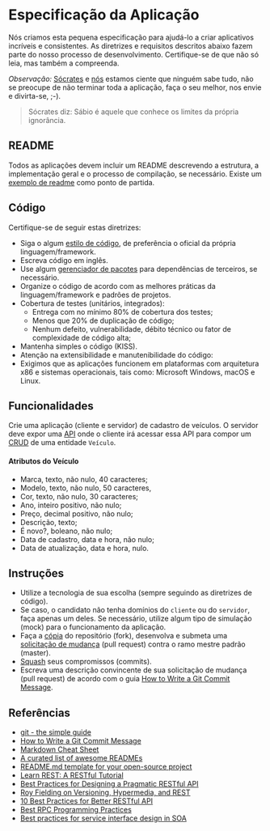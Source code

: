 # Especificação da Aplicação

Nós criamos esta pequena especificação para ajudá-lo a criar aplicativos incríveis e consistentes. As diretrizes e requisitos descritos abaixo fazem parte do nosso processo de desenvolvimento. Certifique-se de que não só leia, mas também a compreenda. 

_Observação:_ [Sócrates](https://en.wikipedia.org/wiki/Socrates) e [nós](http://projetas.com.br/) estamos ciente que ninguém sabe tudo, não se preocupe de não terminar toda a aplicação, faça o seu melhor, nos envie e divirta-se, ;-).

> Sócrates diz: Sábio é aquele que conhece os limites da própria ignorância.

## README

Todos as aplicações devem incluir um README descrevendo a estrutura, a implementação geral e o processo de compilação, se necessário. Existe um [exemplo de readme](README.template.md) como ponto de partida.

## Código

Certifique-se de seguir estas diretrizes:

* Siga o algum [estilo de código](https://en.wikipedia.org/wiki/Programming_style), de preferência o oficial da própria linguagem/framework.
* Escreva código em inglês.
* Use algum [gerenciador de pacotes](https://en.wikipedia.org/wiki/Package_manager) para dependências de terceiros, se necessário.
* Organize o código de acordo com as melhores práticas da linguagem/framework e padrões de projetos.
* Cobertura de testes (unitários, integrados):
  * Entrega com no mínimo 80% de cobertura dos testes;
  * Menos que 20% de duplicação de código;
  * Nenhum defeito, vulnerabilidade, débito técnico ou fator de complexidade de código alta;
* Mantenha simples o código (KISS).
* Atenção na extensibilidade e manutenibilidade do código:
* Exigimos que as aplicações funcionem em plataformas com arquitetura x86 e sistemas operacionais, tais como: Microsoft Windows, macOS e Linux.

## Funcionalidades

Crie uma aplicação (cliente e servidor) de cadastro de veículos. O servidor deve expor uma [API](https://en.wikipedia.org/wiki/Application_programming_interface) onde o cliente irá acessar essa API para compor um [CRUD](https://en.wikipedia.org/wiki/Create,_read,_update_and_delete) de uma entidade `Veículo`.

#### Atributos do Veículo

* Marca, texto, não nulo, 40 caracteres;
* Modelo, texto, não nulo, 50 caracteres, 
* Cor, texto, não nulo, 30 caracteres;
* Ano, inteiro positivo, não nulo;
* Preço, decimal positivo, não nulo;
* Descrição, texto;
* É novo?, boleano, não nulo;
* Data de cadastro, data e hora, não nulo;
* Data de atualização, data e hora, nulo.

## Instruções

* Utilize a tecnologia de sua escolha (sempre seguindo as diretrizes de código).
* Se caso, o candidato não tenha domínios do `cliente` ou do `servidor`, faça apenas um deles. Se necessário, utilize algum tipo de simulação (mock) para o funcionamento da aplicação.
* Faça a [cópia](https://help.github.com/articles/fork-a-repo/) do repositório (fork), desenvolva e submeta uma [solicitação de mudança](https://help.github.com/articles/creating-a-pull-request/) (pull request) contra o ramo mestre padrão (master). 
* [Squash](https://github.com/servo/servo/wiki/Beginner's-guide-to-rebasing-and-squashing) seus compromissos (commits). 
* Escreva uma descrição convincente de sua solicitação de mudança (pull request) de acordo com o guia [How to Write a Git Commit Message](https://chris.beams.io/posts/git-commit/).

## Referências

* [git - the simple guide](https://rogerdudler.github.io/git-guide/)
* [How to Write a Git Commit Message](https://chris.beams.io/posts/git-commit/)
* [Markdown Cheat Sheet](https://www.markdownguide.org/cheat-sheet)
* [A curated list of awesome READMEs](https://github.com/matiassingers/awesome-readme)
* [README.md template for your open-source project](https://github.com/dbader/readme-template)
* [Learn REST: A RESTful Tutorial](http://www.restapitutorial.com/)
* [Best Practices for Designing a Pragmatic RESTful API](http://www.vinaysahni.com/best-practices-for-a-pragmatic-restful-api)
* [Roy Fielding on Versioning, Hypermedia, and REST](https://www.infoq.com/articles/roy-fielding-on-versioning)
* [10 Best Practices for Better RESTful API](https://blog.mwaysolutions.com/2014/06/05/10-best-practices-for-better-restful-api/)
* [Best RPC Programming Practices](https://msdn.microsoft.com/en-us/library/windows/desktop/aa373563(v=vs.85).aspx)
* [Best practices for service interface design in SOA](https://www.ibm.com/developerworks/library/ar-servdsgn1/)
